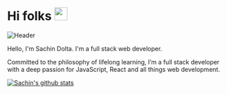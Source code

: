 # Hi folks <img src="https://raw.githubusercontent.com/MartinHeinz/MartinHeinz/master/wave.gif" width="30px">


![Header](https://pbs.twimg.com/profile_images/1025795072141320194/c5ERQ0Xh_400x400.jpg)


Hello, I'm Sachin Dolta.
I'm a full stack web developer.

Committed to the philosophy of lifelong learning, I’m a full stack developer with a deep passion for JavaScript, React and all things web development.

 

[![Sachin's github stats](https://github-readme-stats.vercel.app/api?username=imsdolta)](https://github.com/anuraghazra/github-readme-stats)
